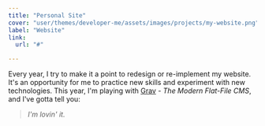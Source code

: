 ```yaml
---
title: "Personal Site"
cover: "user/themes/developer-me/assets/images/projects/my-website.png"
label: "Website"
link:
  url: "#"

---
```

Every year, I try to make it a point to redesign or re-implement my website. It's an opportunity for me to practice new skills and experiment with new technologies.
This year, I'm playing with [Grav](http:/getgrav.org/) - *The Modern Flat-File CMS*, and I've gotta tell you: 

> *I'm lovin' it.*
